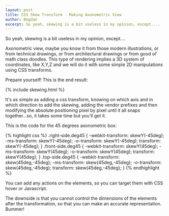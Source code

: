 ```yaml
---
layout: post
title: CSS Skew Transform - Making Axonometric View
author: Bogdan
excerpt: So yeah, skewing is a bit useless in my opinion, except....
---
```


So yeah, skewing is a bit useless in my opinion, except....

Axonometric view, maybe you know it from those modern illustrations, or from 
technical drawings, or from architectural drawings or from good ol' math class 
doodles. This type of rendering implies a 3D system of coordinates, like X,Y,Z 
and we will do it with some simple 2D manipulations using CSS transforms. 

Prepare yourself! This is the end result:

{% include skewing.html %}

It's as simple as adding a css transform, knowing on which axis and in which direction
to add the skewing, adding the vendor prefixes and then modifying the absolute positioning
pixel by pixel until it all snaps together...so, it takes some time but you'll get it.

This is the code for the 45 degrees axonometric box:

{% highlight css %}
.right-side.deg45 {
    -webkit-transform: skewY(-45deg);
    -ms-transform: skewY(-45deg);
    -o-transform: skewY(-45deg);
    transform: skewY(-45deg);
}
.front-side.deg45 {
    -webkit-transform: skewY(45deg);
    -ms-transform: skewY(45deg);
    -o-transform: skewY(45deg);
    transform: skewY(45deg);
}
.top-side.deg45 {
    -webkit-transform: skew(45deg,-45deg);
    -ms-transform: skew(45deg,-45deg);
    -o-transform: skew(45deg,-45deg);
    transform: skew(45deg,-45deg);
}
{% endhighlight %}

You can add any actions on the elements, so you can target them with CSS hover or
Javascript.

The downside is that you cannot control the dimensions of the elements after the
transformation, so that you can make an accurate representation. Bummer!



